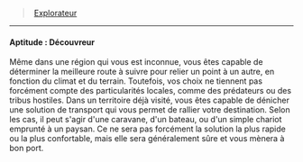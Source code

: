 ﻿> [Explorateur](hd_background_explorateur.md)

---

#### Aptitude : Découvreur

Même dans une région qui vous est inconnue, vous êtes capable de déterminer la meilleure route à suivre pour relier un point à un autre, en fonction du climat et du terrain. Toutefois, vos choix ne tiennent pas forcément compte des particularités locales, comme des prédateurs ou des tribus hostiles. Dans un territoire déjà visité, vous êtes capable de dénicher une solution de transport qui vous permet de rallier votre destination. Selon les cas, il peut s'agir d'une caravane, d'un bateau, ou d'un simple chariot emprunté à un paysan. Ce ne sera pas forcément la solution la plus rapide ou la plus confortable, mais elle sera généralement sûre et vous mènera à bon port.

